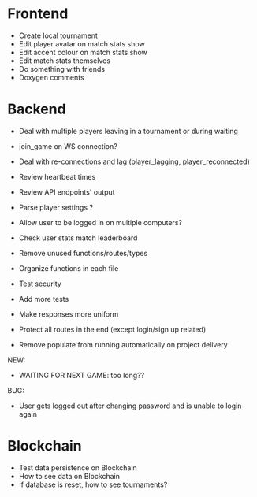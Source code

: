 # Frontend
- Create local tournament
- Edit player avatar on match stats show
- Edit accent colour on match stats show
- Edit match stats themselves
- Do something with friends
- Doxygen comments

# Backend
- Deal with multiple players leaving in a tournament or during waiting

- join_game on WS connection?
- Deal with re-connections and lag (player_lagging, player_reconnected)
- Review heartbeat times

- Review API endpoints' output
- Parse player settings ?
- Allow user to be logged in on multiple computers? 
- Check user stats match leaderboard
- Remove unused functions/routes/types
- Organize functions in each file
- Test security
- Add more tests
- Make responses more uniform
- Protect all routes in the end (except login/sign up related)
- Remove populate from running automatically on project delivery

NEW:
- WAITING FOR NEXT GAME: too long??

BUG:
- User gets logged out after changing password and is unable to login again

# Blockchain
- Test data persistence on Blockchain
- How to see data on Blockchain
- If database is reset, how to see tournaments?